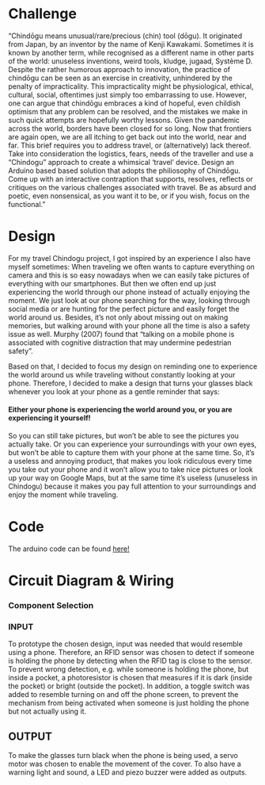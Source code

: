 # Challenge

“Chindōgu means unusual/rare/precious (chin) tool (dōgu). It originated from Japan, by an inventor by the name of Kenji Kawakami. Sometimes it is known by another term, while recognised as a different name in other parts of the world: unuseless inventions, weird tools, kludge, jugaad, Système D.
Despite the rather humorous approach to innovation, the practice of chindōgu can be seen as an exercise in creativity, unhindered by the penalty of impracticality. This impracticality might be physiological, ethical, cultural, social, oftentimes just simply too embarrassing to use. However, one can argue that chindōgu embraces a kind of hopeful, even childish optimism that any problem can be resolved, and the mistakes we make in such quick attempts are hopefully worthy lessons.
Given the pandemic across the world, borders have been closed for so long. Now that frontiers are again open, we are all itching to get back out into the world, near and far. This brief requires you to address travel, or (alternatively) lack thereof. Take into consideration the logistics, fears, needs of the traveller and use a “Chindogu” approach to create a whimsical ‘travel’ device.
Design an Arduino based based solution that adopts the philiosophy of Chindōgu. Come up with an interactive contraption that supports, resolves, reflects or critiques on the various challenges associated with travel. Be as absurd and poetic, even nonsensical, as you want it to be, or if you wish, focus on the functional.”

# Design

For my travel Chindogu project, I got inspired by an experience I also have myself sometimes: When traveling we often wants to capture everything on camera and this is so easy nowadays when we can easily take pictures of everything with our smartphones. But then we often end up just experiencing the world through our phone instead of actually enjoying the moment. We just look at our phone searching for the way, looking through social media or are hunting for the perfect picture and easily forget the world around us. Besides, it’s not only about missing out
on making memories, but walking around with your phone all the time is also a safety issue as well. Murphy (2007) found that “talking on a mobile phone is associated with cognitive distraction that may undermine pedestrian safety”. 

Based on that, I decided to focus my design on reminding one to experience the world
around us while traveling without constantly looking at your phone. Therefore, I decided to make a design that turns your glasses black whenever you look at your phone as a gentle reminder that says:

#### Either your phone is experiencing the world around you, or you are experiencing it yourself!

So you can still take pictures, but won’t be able to see the pictures you actually take. Or you can experience your surroundings with your own eyes, but won’t be able to capture them with your phone at the same time. So, it’s a useless and annoying product, that makes you look ridiculous every time you take out your phone and it won’t allow you to take nice pictures or look up your way on Google Maps, but at the same time it’s useless (unuseless in Chindogu) because it makes you pay full attention to your surroundings and enjoy the moment while traveling.

# Code

The arduino code can be found [here!](Assignment_2.ino)

# Circuit Diagram & Wiring

### Component Selection

### INPUT

To prototype the chosen design, input was needed that would resemble using a phone. Therefore,
an RFID sensor was chosen to detect if someone is holding the phone by detecting when the RFID tag is close to the sensor. To prevent wrong detection, e.g. while someone is holding the phone, but inside a pocket, a photoresistor is chosen that measures if it is dark (inside the pocket) or bright (outside the pocket). In addition, a toggle switch was added to resemble turning
on and off the phone screen, to prevent the mechanism from being activated when someone is just
holding the phone but not actually using it.

## OUTPUT

To make the glasses turn black when the phone is being used, a servo motor was chosen to enable
the movement of the cover. To also have a warning light and sound, a LED and piezo buzzer were added as outputs.
